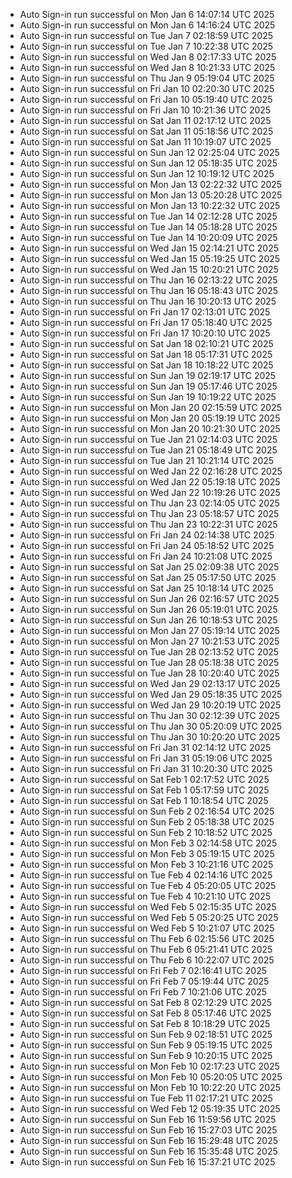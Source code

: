 - Auto Sign-in run successful on Mon Jan  6 14:07:14 UTC 2025
- Auto Sign-in run successful on Mon Jan  6 14:16:24 UTC 2025
- Auto Sign-in run successful on Tue Jan  7 02:18:59 UTC 2025
- Auto Sign-in run successful on Tue Jan  7 10:22:38 UTC 2025
- Auto Sign-in run successful on Wed Jan  8 02:17:33 UTC 2025
- Auto Sign-in run successful on Wed Jan  8 10:21:33 UTC 2025
- Auto Sign-in run successful on Thu Jan  9 05:19:04 UTC 2025
- Auto Sign-in run successful on Fri Jan 10 02:20:30 UTC 2025
- Auto Sign-in run successful on Fri Jan 10 05:19:40 UTC 2025
- Auto Sign-in run successful on Fri Jan 10 10:21:36 UTC 2025
- Auto Sign-in run successful on Sat Jan 11 02:17:12 UTC 2025
- Auto Sign-in run successful on Sat Jan 11 05:18:56 UTC 2025
- Auto Sign-in run successful on Sat Jan 11 10:19:07 UTC 2025
- Auto Sign-in run successful on Sun Jan 12 02:25:04 UTC 2025
- Auto Sign-in run successful on Sun Jan 12 05:18:35 UTC 2025
- Auto Sign-in run successful on Sun Jan 12 10:19:12 UTC 2025
- Auto Sign-in run successful on Mon Jan 13 02:22:32 UTC 2025
- Auto Sign-in run successful on Mon Jan 13 05:20:28 UTC 2025
- Auto Sign-in run successful on Mon Jan 13 10:22:32 UTC 2025
- Auto Sign-in run successful on Tue Jan 14 02:12:28 UTC 2025
- Auto Sign-in run successful on Tue Jan 14 05:18:28 UTC 2025
- Auto Sign-in run successful on Tue Jan 14 10:20:09 UTC 2025
- Auto Sign-in run successful on Wed Jan 15 02:14:21 UTC 2025
- Auto Sign-in run successful on Wed Jan 15 05:19:25 UTC 2025
- Auto Sign-in run successful on Wed Jan 15 10:20:21 UTC 2025
- Auto Sign-in run successful on Thu Jan 16 02:13:22 UTC 2025
- Auto Sign-in run successful on Thu Jan 16 05:18:43 UTC 2025
- Auto Sign-in run successful on Thu Jan 16 10:20:13 UTC 2025
- Auto Sign-in run successful on Fri Jan 17 02:13:01 UTC 2025
- Auto Sign-in run successful on Fri Jan 17 05:18:40 UTC 2025
- Auto Sign-in run successful on Fri Jan 17 10:20:10 UTC 2025
- Auto Sign-in run successful on Sat Jan 18 02:10:21 UTC 2025
- Auto Sign-in run successful on Sat Jan 18 05:17:31 UTC 2025
- Auto Sign-in run successful on Sat Jan 18 10:18:22 UTC 2025
- Auto Sign-in run successful on Sun Jan 19 02:19:17 UTC 2025
- Auto Sign-in run successful on Sun Jan 19 05:17:46 UTC 2025
- Auto Sign-in run successful on Sun Jan 19 10:19:22 UTC 2025
- Auto Sign-in run successful on Mon Jan 20 02:15:59 UTC 2025
- Auto Sign-in run successful on Mon Jan 20 05:19:19 UTC 2025
- Auto Sign-in run successful on Mon Jan 20 10:21:30 UTC 2025
- Auto Sign-in run successful on Tue Jan 21 02:14:03 UTC 2025
- Auto Sign-in run successful on Tue Jan 21 05:18:49 UTC 2025
- Auto Sign-in run successful on Tue Jan 21 10:21:14 UTC 2025
- Auto Sign-in run successful on Wed Jan 22 02:16:28 UTC 2025
- Auto Sign-in run successful on Wed Jan 22 05:19:18 UTC 2025
- Auto Sign-in run successful on Wed Jan 22 10:19:26 UTC 2025
- Auto Sign-in run successful on Thu Jan 23 02:14:05 UTC 2025
- Auto Sign-in run successful on Thu Jan 23 05:18:57 UTC 2025
- Auto Sign-in run successful on Thu Jan 23 10:22:31 UTC 2025
- Auto Sign-in run successful on Fri Jan 24 02:14:38 UTC 2025
- Auto Sign-in run successful on Fri Jan 24 05:18:52 UTC 2025
- Auto Sign-in run successful on Fri Jan 24 10:21:08 UTC 2025
- Auto Sign-in run successful on Sat Jan 25 02:09:38 UTC 2025
- Auto Sign-in run successful on Sat Jan 25 05:17:50 UTC 2025
- Auto Sign-in run successful on Sat Jan 25 10:18:14 UTC 2025
- Auto Sign-in run successful on Sun Jan 26 02:16:57 UTC 2025
- Auto Sign-in run successful on Sun Jan 26 05:19:01 UTC 2025
- Auto Sign-in run successful on Sun Jan 26 10:18:53 UTC 2025
- Auto Sign-in run successful on Mon Jan 27 05:19:14 UTC 2025
- Auto Sign-in run successful on Mon Jan 27 10:21:53 UTC 2025
- Auto Sign-in run successful on Tue Jan 28 02:13:52 UTC 2025
- Auto Sign-in run successful on Tue Jan 28 05:18:38 UTC 2025
- Auto Sign-in run successful on Tue Jan 28 10:20:40 UTC 2025
- Auto Sign-in run successful on Wed Jan 29 02:13:17 UTC 2025
- Auto Sign-in run successful on Wed Jan 29 05:18:35 UTC 2025
- Auto Sign-in run successful on Wed Jan 29 10:20:19 UTC 2025
- Auto Sign-in run successful on Thu Jan 30 02:12:39 UTC 2025
- Auto Sign-in run successful on Thu Jan 30 05:20:09 UTC 2025
- Auto Sign-in run successful on Thu Jan 30 10:20:20 UTC 2025
- Auto Sign-in run successful on Fri Jan 31 02:14:12 UTC 2025
- Auto Sign-in run successful on Fri Jan 31 05:19:06 UTC 2025
- Auto Sign-in run successful on Fri Jan 31 10:20:30 UTC 2025
- Auto Sign-in run successful on Sat Feb  1 02:17:52 UTC 2025
- Auto Sign-in run successful on Sat Feb  1 05:17:59 UTC 2025
- Auto Sign-in run successful on Sat Feb  1 10:18:54 UTC 2025
- Auto Sign-in run successful on Sun Feb  2 02:16:54 UTC 2025
- Auto Sign-in run successful on Sun Feb  2 05:18:38 UTC 2025
- Auto Sign-in run successful on Sun Feb  2 10:18:52 UTC 2025
- Auto Sign-in run successful on Mon Feb  3 02:14:58 UTC 2025
- Auto Sign-in run successful on Mon Feb  3 05:19:15 UTC 2025
- Auto Sign-in run successful on Mon Feb  3 10:21:16 UTC 2025
- Auto Sign-in run successful on Tue Feb  4 02:14:16 UTC 2025
- Auto Sign-in run successful on Tue Feb  4 05:20:05 UTC 2025
- Auto Sign-in run successful on Tue Feb  4 10:21:10 UTC 2025
- Auto Sign-in run successful on Wed Feb  5 02:15:35 UTC 2025
- Auto Sign-in run successful on Wed Feb  5 05:20:25 UTC 2025
- Auto Sign-in run successful on Wed Feb  5 10:21:07 UTC 2025
- Auto Sign-in run successful on Thu Feb  6 02:15:56 UTC 2025
- Auto Sign-in run successful on Thu Feb  6 05:21:41 UTC 2025
- Auto Sign-in run successful on Thu Feb  6 10:22:07 UTC 2025
- Auto Sign-in run successful on Fri Feb  7 02:16:41 UTC 2025
- Auto Sign-in run successful on Fri Feb  7 05:19:44 UTC 2025
- Auto Sign-in run successful on Fri Feb  7 10:21:06 UTC 2025
- Auto Sign-in run successful on Sat Feb  8 02:12:29 UTC 2025
- Auto Sign-in run successful on Sat Feb  8 05:17:46 UTC 2025
- Auto Sign-in run successful on Sat Feb  8 10:18:29 UTC 2025
- Auto Sign-in run successful on Sun Feb  9 02:18:51 UTC 2025
- Auto Sign-in run successful on Sun Feb  9 05:19:15 UTC 2025
- Auto Sign-in run successful on Sun Feb  9 10:20:15 UTC 2025
- Auto Sign-in run successful on Mon Feb 10 02:17:23 UTC 2025
- Auto Sign-in run successful on Mon Feb 10 05:20:05 UTC 2025
- Auto Sign-in run successful on Mon Feb 10 10:22:20 UTC 2025
- Auto Sign-in run successful on Tue Feb 11 02:17:21 UTC 2025
- Auto Sign-in run successful on Wed Feb 12 05:19:35 UTC 2025
- Auto Sign-in run successful on Sun Feb 16 11:59:56 UTC 2025
- Auto Sign-in run successful on Sun Feb 16 15:27:03 UTC 2025
- Auto Sign-in run successful on Sun Feb 16 15:29:48 UTC 2025
- Auto Sign-in run successful on Sun Feb 16 15:35:48 UTC 2025
- Auto Sign-in run successful on Sun Feb 16 15:37:21 UTC 2025
